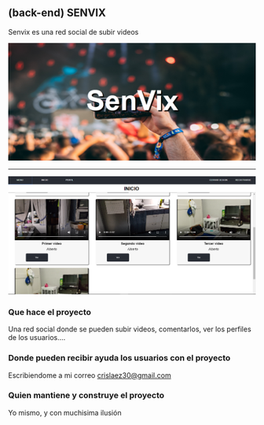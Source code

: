 
## (back-end) SENVIX

Senvix es una red social de subir videos

<img src="https://github.com/crislaez/Fornt_End_Senvix/blob/master/src/img/foto_proyecto.PNG" />
<hr>
<img src="https://github.com/crislaez/Fornt_End_Senvix/blob/master/src/img/foto_proyecto_2.PNG" />

### Que hace el proyecto

Una red social donde se pueden subir videos, comentarlos, ver los perfiles de los usuarios....
 
### Donde pueden recibir ayuda los usuarios con el proyecto
 
Escribiendome a mi correo crislaez30@gmail.com

### Quien mantiene y construye el proyecto

Yo mismo, y con muchisima ilusión
